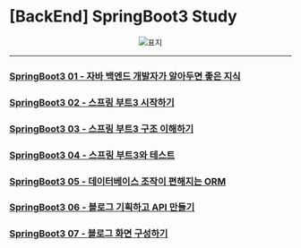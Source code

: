 # [BackEnd] SpringBoot3 Study

<div align="center">

![표지](https://github.com/user-attachments/assets/525d8c57-4363-4365-a468-fb9c119002c6)

</div>

---

### [SpringBoot3 01 - 자바 백엔드 개발자가 알아두면 좋은 지식](https://github.com/Do-heewan/Java_SpringBoot3/blob/main/TIL/01_Java_BackEnd.md)

### [SpringBoot3 02 - 스프링 부트3 시작하기](https://github.com/Do-heewan/Java_SpringBoot3/blob/main/TIL/02_Start_SpringBoot.md)

### [SpringBoot3 03 - 스프링 부트3 구조 이해하기](https://github.com/Do-heewan/Java_SpringBoot3/blob/main/TIL/03_SpringBoot3_Structure.md)

### [SpringBoot3 04 - 스프링 부트3와 테스트](https://github.com/Do-heewan/Java_SpringBoot3/blob/main/TIL/04_SpringBoot3_Test.md)

### [SpringBoot3 05 - 데이터베이스 조작이 편해지는 ORM](https://github.com/Do-heewan/Java_SpringBoot3/blob/main/TIL/05_Database_ORM.md)

### [SpringBoot3 06 - 블로그 기획하고 API 만들기](https://github.com/Do-heewan/Java_SpringBoot3/blob/main/TIL/06_Project_Blog_API.md)

### [SpringBoot3 07 - 블로그 화면 구성하기](https://github.com/Do-heewan/Java_SpringBoot3/blob/main/TIL/07_Project_Blog_View.md)
